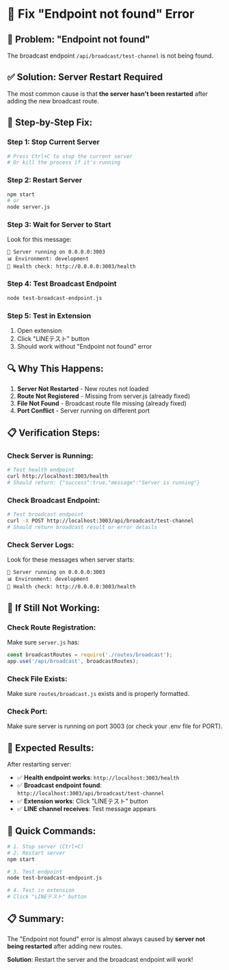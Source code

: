 # 🔧 Fix "Endpoint not found" Error

## 🎯 **Problem: "Endpoint not found"**
The broadcast endpoint `/api/broadcast/test-channel` is not being found.

## ✅ **Solution: Server Restart Required**

The most common cause is that **the server hasn't been restarted** after adding the new broadcast route.

## 🚀 **Step-by-Step Fix:**

### **Step 1: Stop Current Server**
```bash
# Press Ctrl+C to stop the current server
# Or kill the process if it's running
```

### **Step 2: Restart Server**
```bash
npm start
# or
node server.js
```

### **Step 3: Wait for Server to Start**
Look for this message:
```
🚀 Server running on 0.0.0.0:3003
📊 Environment: development
🔗 Health check: http://0.0.0.0:3003/health
```

### **Step 4: Test Broadcast Endpoint**
```bash
node test-broadcast-endpoint.js
```

### **Step 5: Test in Extension**
1. Open extension
2. Click "LINEテスト" button
3. Should work without "Endpoint not found" error

## 🔍 **Why This Happens:**

1. **Server Not Restarted** - New routes not loaded
2. **Route Not Registered** - Missing from server.js (already fixed)
3. **File Not Found** - Broadcast route file missing (already fixed)
4. **Port Conflict** - Server running on different port

## 📋 **Verification Steps:**

### **Check Server is Running:**
```bash
# Test health endpoint
curl http://localhost:3003/health
# Should return: {"success":true,"message":"Server is running"}
```

### **Check Broadcast Endpoint:**
```bash
# Test broadcast endpoint
curl -X POST http://localhost:3003/api/broadcast/test-channel
# Should return broadcast result or error details
```

### **Check Server Logs:**
Look for these messages when server starts:
```
🚀 Server running on 0.0.0.0:3003
📊 Environment: development
🔗 Health check: http://0.0.0.0:3003/health
```

## 🔧 **If Still Not Working:**

### **Check Route Registration:**
Make sure `server.js` has:
```javascript
const broadcastRoutes = require('./routes/broadcast');
app.use('/api/broadcast', broadcastRoutes);
```

### **Check File Exists:**
Make sure `routes/broadcast.js` exists and is properly formatted.

### **Check Port:**
Make sure server is running on port 3003 (or check your .env file for PORT).

## 🎯 **Expected Results:**

After restarting server:
- ✅ **Health endpoint works**: `http://localhost:3003/health`
- ✅ **Broadcast endpoint found**: `http://localhost:3003/api/broadcast/test-channel`
- ✅ **Extension works**: Click "LINEテスト" button
- ✅ **LINE channel receives**: Test message appears

## 🚀 **Quick Commands:**

```bash
# 1. Stop server (Ctrl+C)
# 2. Restart server
npm start

# 3. Test endpoint
node test-broadcast-endpoint.js

# 4. Test in extension
# Click "LINEテスト" button
```

## 📋 **Summary:**

The "Endpoint not found" error is almost always caused by **server not being restarted** after adding new routes. 

**Solution**: Restart the server and the broadcast endpoint will work!
